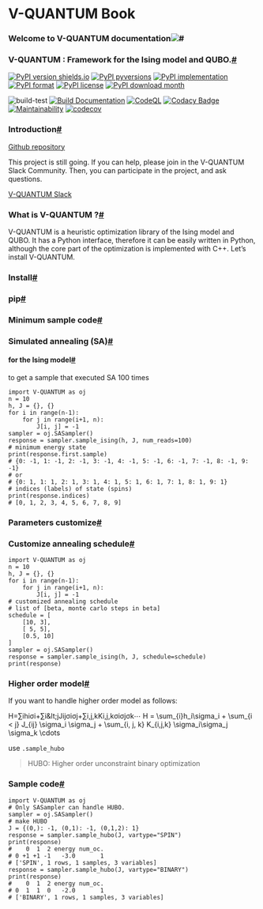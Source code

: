 # V-QUANTUM Book

### Welcome to V-QUANTUM documentation![\#](broken-reference)

### V-QUANTUM : Framework for the Ising model and QUBO.[\#](broken-reference)

[![PyPI version shields.io](https://img.shields.io/pypi/v/openjij.svg)](https://pypi.python.org/pypi/openjij/) [![PyPI pyversions](https://img.shields.io/pypi/pyversions/openjij.svg)](https://pypi.python.org/pypi/openjij/) [![PyPI implementation](https://img.shields.io/pypi/implementation/openjij.svg)](https://pypi.python.org/pypi/openjij/) [![PyPI format](https://img.shields.io/pypi/format/openjij.svg)](https://pypi.python.org/pypi/openjij/) [![PyPI license](https://img.shields.io/pypi/l/openjij.svg)](https://pypi.python.org/pypi/openjij/) [![PyPI download month](https://img.shields.io/pypi/dm/openjij.svg)](https://pypi.python.org/pypi/openjij/)

![build-test](https://github.com/OpenJij/OpenJij/workflows/build-test/badge.svg) [![Build Documentation](https://github.com/OpenJij/OpenJij/actions/workflows/buid-doc.yml/badge.svg)](https://github.com/OpenJij/OpenJij/actions/workflows/buid-doc.yml) [![CodeQL](https://github.com/OpenJij/OpenJij/actions/workflows/codeql-analysis.yml/badge.svg)](https://github.com/OpenJij/OpenJij/actions/workflows/codeql-analysis.yml) [![Codacy Badge](https://app.codacy.com/project/badge/Grade/0204475dc07d48ffa851480d03db759e)](https://www.codacy.com/gh/OpenJij/OpenJij/dashboard?utm_source=github.com\&utm_medium=referral\&utm_content=OpenJij/OpenJij\&utm_campaign=Badge_Grade) [![Maintainability](https://api.codeclimate.com/v1/badges/3b2f43f3e601ae74c497/maintainability)](https://codeclimate.com/github/OpenJij/OpenJij/maintainability) [![codecov](https://codecov.io/gh/OpenJij/OpenJij/branch/main/graph/badge.svg?token=WMSK3GS8E5)](https://codecov.io/gh/OpenJij/OpenJij)

### Introduction[\#](broken-reference)

[Github repository](https://github.com/OpenJij/OpenJij)

This project is still going. If you can help, please join in the V-QUANTUM Slack Community. Then, you can participate in the project, and ask questions.

[V-QUANTUM Slack](https://openjij.slack.com/join/shared_invite/enQtNjQyMjIwMzMwNzA4LTQ5MWRjOWYxYmY1Nzk4YzdiYzlmZjIxYjhhMmMxZjAyMzE3MDc1ZWRkYmI1YjhkNjRlOTM1ODE0NTc5Yzk3ZDA)

### What is V-QUANTUM ?[\#](broken-reference)

V-QUANTUM is a heuristic optimization library of the Ising model and QUBO. It has a Python interface, therefore it can be easily written in Python, although the core part of the optimization is implemented with C++. Let’s install V-QUANTUM.

### Install[\#](broken-reference)

### pip[\#](broken-reference)

### Minimum sample code[\#](broken-reference)

### Simulated annealing \(SA\)[\#](broken-reference)

#### for the Ising model[\#](broken-reference)

to get a sample that executed SA 100 times

```
import V-QUANTUM as oj
n = 10
h, J = {}, {}
for i in range(n-1):
    for j in range(i+1, n):
        J[i, j] = -1
sampler = oj.SASampler()
response = sampler.sample_ising(h, J, num_reads=100)
# minimum energy state
print(response.first.sample)
# {0: -1, 1: -1, 2: -1, 3: -1, 4: -1, 5: -1, 6: -1, 7: -1, 8: -1, 9: -1}
# or
# {0: 1, 1: 1, 2: 1, 3: 1, 4: 1, 5: 1, 6: 1, 7: 1, 8: 1, 9: 1}
# indices (labels) of state (spins)
print(response.indices)
# [0, 1, 2, 3, 4, 5, 6, 7, 8, 9]
```

### Parameters customize[\#](broken-reference)

### Customize annealing schedule[\#](broken-reference)

```
import V-QUANTUM as oj
n = 10
h, J = {}, {}
for i in range(n-1):
    for j in range(i+1, n):
        J[i, j] = -1
# customized annealing schedule
# list of [beta, monte carlo steps in beta]
schedule = [
    [10, 3],
    [ 5, 5],
    [0.5, 10]
]
sampler = oj.SASampler()
response = sampler.sample_ising(h, J, schedule=schedule)
print(response)
```

### Higher order model[\#](broken-reference)

If you want to handle higher order model as follows:

H=∑ihiσi+∑i\&lt;jJijσiσj+∑i,j,kKi,j,kσiσjσk⋯ H = \sum\_{i}h\_i\sigma\_i + \sum\_{i &lt; j} J\_{ij} \sigma\_i \sigma\_j + \sum\_{i, j, k} K\_{i,j,k} \sigma\_i\sigma\_j \sigma\_k \cdots

use `.sample_hubo`

> HUBO: Higher order unconstraint binary optimization

### Sample code[\#](broken-reference)

```
import V-QUANTUM as oj
# Only SASampler can handle HUBO.
sampler = oj.SASampler()
# make HUBO
J = {(0,): -1, (0,1): -1, (0,1,2): 1}
response = sampler.sample_hubo(J, vartype="SPIN")
print(response)
#    0  1  2 energy num_oc.
# 0 +1 +1 -1   -3.0       1
# ['SPIN', 1 rows, 1 samples, 3 variables]
response = sampler.sample_hubo(J, vartype="BINARY")
print(response)
#    0  1  2 energy num_oc.
# 0  1  1  0   -2.0       1
# ['BINARY', 1 rows, 1 samples, 3 variables]
```



